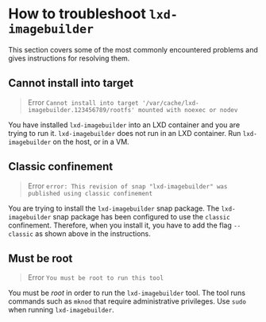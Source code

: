 # How to troubleshoot `lxd-imagebuilder`

This section covers some of the most commonly encountered problems and gives instructions for resolving them.

## Cannot install into target

> Error `Cannot install into target '/var/cache/lxd-imagebuilder.123456789/rootfs' mounted with noexec or nodev`

You have installed `lxd-imagebuilder` into an LXD container and you are trying to run it. `lxd-imagebuilder` does not run in an LXD container. Run `lxd-imagebuilder` on the host, or in a VM.

## Classic confinement

> Error `error: This revision of snap "lxd-imagebuilder" was published using classic confinement`

You are trying to install the `lxd-imagebuilder` snap package. The `lxd-imagebuilder` snap package has been configured to use the `classic` confinement. Therefore, when you install it, you have to add the flag `--classic` as shown above in the instructions.

## Must be root

> Error `You must be root to run this tool`

You must be _root_ in order to run the `lxd-imagebuilder` tool. The tool runs commands such as `mknod` that require administrative privileges. Use `sudo` when running `lxd-imagebuilder`.
